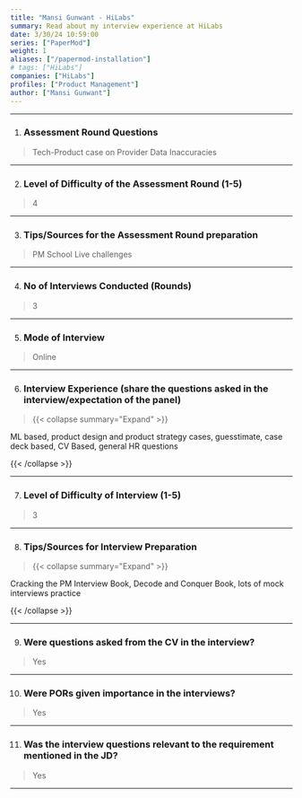 ```yaml
---
title: "Mansi Gunwant - HiLabs"
summary: Read about my interview experience at HiLabs
date: 3/30/24 10:59:00
series: ["PaperMod"]
weight: 1
aliases: ["/papermod-installation"]
# tags: ["HiLabs"]
companies: ["HiLabs"]
profiles: ["Product Management"]
author: ["Mansi Gunwant"]
---
```

---
1. ### Assessment Round Questions

> Tech-Product case on Provider Data Inaccuracies

---

2. ### Level of Difficulty of the Assessment Round (1-5)

> 4

---

3. ### Tips/Sources for the Assessment Round preparation

> PM School Live challenges

---

4. ### No of Interviews Conducted (Rounds)

> 3

---

5. ### Mode of Interview

> Online

---

6. ### Interview Experience (share the questions asked in the interview/expectation of the panel)

> {{< collapse summary="Expand" >}}

ML based, product design and product strategy cases, guesstimate, case deck based, CV Based, general HR questions

{{< /collapse >}}

---

7. ### Level of Difficulty of Interview (1-5)

> 3

---

8. ### Tips/Sources for Interview Preparation

> {{< collapse summary="Expand" >}}

Cracking the PM Interview Book, Decode and Conquer Book, lots of mock interviews practice

{{< /collapse >}}

---

9. ### Were questions asked from the CV in the interview?

> Yes

---

10. ### Were PORs given importance in the interviews?

> Yes

---

11. ### Was the interview questions relevant to the requirement mentioned in the JD?

> Yes

---


